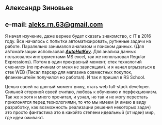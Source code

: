 ## Александр Зиновьев

## e-mail: aleks.rn.63@gmail.com

Я начал изучение, даже вернее будет сказать знакомство, с IT в 2016 году. Все началось с попытки автоматизировать, рутинные задачи на работе. Паралельно занимался анализом и поиском данных. (Для автоматизации использовал ***[AutoHotKey](https://www.autohotkey.com/ "Сайт инструмента")***. Для анализа данных пользовался инструментами MS excel, так же использовал Regular Expressions). Потом в один прекрасный момент, стек технологий сменился (по причинам от меня не зависящим). и я начал вгрызаться в стек WEB (Писал парсер для магазина совместных покупок, фпанкенштейн получился но работал). И так я пришел в RS School. 

Целью своей на данный момент вижу, стать web full-stack developer. Сильной стороной своей считаю, любовь к обучению и перфекционизм. Так же я хотя и много прочитал, и узнал, но так и не могу перестать приклонятся перед технологиями, то что мы имеем (я имею  в виду разработку, как возможность реализации решения некоторых задач) это просто фантастика это в какойто степени идеальный (от идеи) мир, где идеи оживают. 